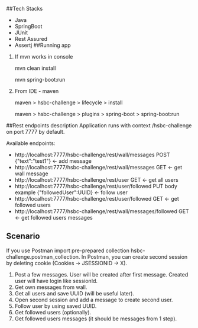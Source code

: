 ##Tech Stacks
*    Java
*    SpringBoot
*    JUnit
*    Rest Assured
*    Assertj
##Running app
1. If mvn works in console

    mvn clean install

    mvn spring-boot:run

2. From IDE - maven

    maven > hsbc-challenge > lifecycle > install

    maven > hsbc-challenge > plugins > spring-boot > spring-boot:run
    
##Rest endpoints description
Application runs with context /hsbc-challenge on port 7777 by default.

Available endpoints:
* http://localhost:7777/hsbc-challenge/rest/wall/messages POST {"text":"test1"} <- add message
* http://localhost:7777/hsbc-challenge/rest/wall/messages GET <- get wall message
* http://localhost:7777/hsbc-challenge/rest/user GET <- get all users
* http://localhost:7777/hsbc-challenge/rest/user/followed PUT body example {"followedUser":UUID} <- follow user
* http://localhost:7777/hsbc-challenge/rest/user/followed GET <- get followed users
* http://localhost:7777/hsbc-challenge/rest/wall/messages/followed GET <- get followed users messages


## Scenario
If you use Postman import pre-prepared collection hsbc-challenge.postman_collection. In Postman, you can create second session by deleting cookie (Cookies -> JSESSIONID -> X).
1. Post a few messages. User will be created after first message. Created user will have login like sessionId.
2. Get own messages from wall.
3. Get all users and save UUID (will be useful later).
4. Open second session and add a message to create second user.
5. Follow user by using saved UUID.
6. Get followed users (optionally).
7. Get followed users messages (it should be messages from 1 step).